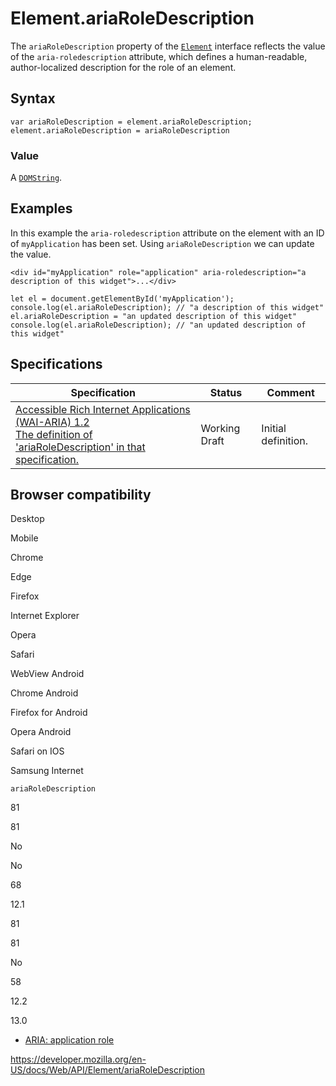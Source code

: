 # Element.ariaRoleDescription

The `ariaRoleDescription` property of the [`Element`](../element) interface reflects the value of the `aria-roledescription` attribute, which defines a human-readable, author-localized description for the role of an element.

## Syntax

    var ariaRoleDescription = element.ariaRoleDescription;
    element.ariaRoleDescription = ariaRoleDescription

### Value

A [`DOMString`](../domstring).

## Examples

In this example the `aria-roledescription` attribute on the element with an ID of `myApplication` has been set. Using `ariaRoleDescription` we can update the value.

    <div id="myApplication" role="application" aria-roledescription="a description of this widget">...</div>

    let el = document.getElementById('myApplication');
    console.log(el.ariaRoleDescription); // "a description of this widget"
    el.ariaRoleDescription = "an updated description of this widget"
    console.log(el.ariaRoleDescription); // "an updated description of this widget"

## Specifications

<table><thead><tr class="header"><th>Specification</th><th>Status</th><th>Comment</th></tr></thead><tbody><tr class="odd"><td><a href="https://www.w3.org/TR/wai-aria-1.2/#dom-ariamixin-ariaorientation">Accessible Rich Internet Applications (WAI-ARIA) 1.2<br />
<span class="small">The definition of 'ariaRoleDescription' in that specification.</span></a></td><td><span class="spec-wd">Working Draft</span></td><td>Initial definition.</td></tr></tbody></table>

## Browser compatibility

Desktop

Mobile

Chrome

Edge

Firefox

Internet Explorer

Opera

Safari

WebView Android

Chrome Android

Firefox for Android

Opera Android

Safari on IOS

Samsung Internet

`ariaRoleDescription`

81

81

No

No

68

12.1

81

81

No

58

12.2

13.0

- [ARIA: application role](https://developer.mozilla.org/en-US/docs/Web/Accessibility/ARIA/Roles/Application_Role)

<a href="https://developer.mozilla.org/en-US/docs/Web/API/Element/ariaRoleDescription" class="_attribution-link">https://developer.mozilla.org/en-US/docs/Web/API/Element/ariaRoleDescription</a>
